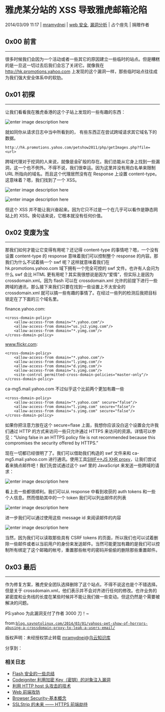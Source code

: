 # 雅虎某分站的 XSS 导致雅虎邮箱沦陷

2014/03/09 11:17 | [mramydnei](http://drops.wooyun.org/author/mramydnei "由 mramydnei 发布") | [web 安全](http://drops.wooyun.org/category/web "查看 web 安全 中的全部文章"), [漏洞分析](http://drops.wooyun.org/category/papers "查看 漏洞分析 中的全部文章") | 占个座先 | 捐赠作者

## 0x00 前言

* * *

很多时候我们会因为一个活动或者一些其它的原因建立一些临时的站点。但是糟糕的是一旦这一切过去后我们会忘了关闭它。就像我在 http://hk.promotions.yahoo.com 上发现的这个漏洞一样，那些临时站点往往成为我们强大安全体系中的软肋。

## 0x01 初探

* * *

让我们看看我在雅虎香港的这个子站上发现的一些有趣的东西：

![enter image description here](img/img1_u91_png.jpg)

就如同你从请求日志中当中所看到的， 有些东西正在尝试跨域请求其它域名下的数据。

```
http://hk.promotions.yahoo.com/petshow2011/php/getImages.php?file=<url> 
```

跨域代理对于挖洞的人来说，就像是金矿般的存在。我们总能从它身上找到一些漏洞，这一个也不例外。不得不说，我们很幸运。因为这里并没有用白名单来限制 URL 所指向的域名。而且这个代理居然没有在 Response 上设置 content-type。这意味着？嗯，我们找到了一个 XSS。

![enter image description here](img/img2_u81_png.jpg)

![enter image description here](img/img3_u71_png.jpg)

但这个 XSS 并不能让我兴奋起来。因为它只不过是一个在几乎可以看作是静态网站上的 XSS。换句话来说，它根本就没有任何价值。

## 0x02 变废为宝

* * *

那我们如何才能让它变得有用呢？还记得 content-type 的事情吧？嗯，一个没有设置 content-type 的 response 意味着我们可以控制整个 response 的内容。那我们为什么不试着搞一个 swf 呢？这样就意味着我们在 hk.promotions.yahoo.com 域下拥有一个完全可控的 swf 文件。也许有人会问为什么 swf 会比 HTML 更有用呢？其实我很想说是因为“爱情”，但实际上是因为 crossdomain.xml。因为 flash 可以在 crossdomain.xml 允许的前提下进行一些跨域的通讯，那么接下来我们只要在找到一些设置上不太安全的 crossdomain.xml 就可以搞一些有趣的事情了。在经过一些列的检测后我把目标锁定在了下面的三个域名里。

finance.yahoo.com:

```
<cross-domain-policy>  
    <allow-access-from domain="*.yahoo.com"/>  
    <allow-access-from domain="us.js2.yimg.com"/>  
    <allow-access-from domain="*.yimg.com"/>  
</cross-domain-policy>  

```

www.flickr.com:

```
<cross-domain-policy>  
    <allow-access-from domain="*.yahoo.com"/>  
    <allow-access-from domain="l.yimg.com"/>  
    <allow-access-from domain="d.yimg.com"/>  
    <allow-access-from domain="s.yimg.com"/>  
    <site-control permitted-cross-domain-policies="master-only"/>  
</cross-domain-policy>  

```

ca-mg5.mail.yahoo.com 不过似乎这个比前两个更加有趣一些

```
<cross-domain-policy>  
    <allow-access-from domain="*.yahoo.com" secure="false"/>  
    <allow-access-from domain="l.yimg.com" secure="false"/>  
    <allow-access-from domain="s.yimg.com" secure="false"/>  
</cross-domain-policy>  

```

如果你把注意力放在这个 secure=flase 上面，我想你应该没白这个设置会允许我们通过 HTTP 的方式来访问一些只允许通过 HTTPS 来访问的资源。详情可以参见：“Using false in an HTTPS policy file is not recommended because this compromises the security offered by HTTPS.”

现在一切都已经很明了了。我们可以借助我们构造的 swf 文件来和 ca-mg5.mail.yahoo.com 进行通讯。使用工具[SWF<->JS XHR proxy](https://github.com/borisreitman/CrossXHR)，让我们尝试着来搞点邮件吧！我们先尝试通过这个 swf 里的 JavaScript 来发送一些跨域的请求：

![enter image description here](img/img4_u63_png.jpg)

看上去一些都很顺利。我们可以从 response 中看到收获的 auth tokens 和一些个人信息。然而借助其中的一个 token 我们可以列出邮件的列表

![enter image description here](img/img5_u63_png.jpg)

进一步我们可以通过使用这些 message id 来阅读邮件的内容

![enter image description here](img/img6_u61_png.jpg)

当然，因为我们可以读取那些具有 CSRF tokens 的页面，所以我们也可以试着删除一些邮件或者以当前用户的身份来发送邮件。当然可能更加有趣的是我们可以控制所有绑定了这个邮箱的帐号，重置那些帐号的密码并偷偷的删除那些重置邮件。

## 0x03 最后

* * *

作为修复方案，雅虎安全团队选择删除了这个站点。不得不说这也是个不错选择。但是关于 crossdomain.xml，他们表示并不会对齐进行任何的修改。也许业务的紧密度和业务线的长度在某些时候并不能让我们做一些变动。但这仍然是个需要被解决的问题。

PS:yahoo 为此漏洞支付了作者 3000 刀！~

from:[`blog.saynotolinux.com/2014/03/01/yahoos-pet-show-of-horrors-abusing-a-crossdomain-proxy-to-leak-a-users-email/`](http://blog.saynotolinux.com/2014/03/01/yahoos-pet-show-of-horrors-abusing-a-crossdomain-proxy-to-leak-a-users-email/)

版权声明：未经授权禁止转载 [mramydnei](http://drops.wooyun.org/author/mramydnei "由 mramydnei 发布")@[乌云知识库](http://drops.wooyun.org)

分享到：

### 相关日志

*   [Flash 安全的一些总结](http://drops.wooyun.org/tips/153)
*   [Codeigniter 利用加密 Key（密钥）的对象注入漏洞](http://drops.wooyun.org/papers/1449)
*   [利用 HTTP host 头攻击的技术](http://drops.wooyun.org/papers/1383)
*   [Web 前端攻防](http://drops.wooyun.org/tips/2686)
*   [Browser Security-基本概念](http://drops.wooyun.org/papers/146)
*   [SSLStrip 的未来 —— HTTPS 前端劫持](http://drops.wooyun.org/tips/3199)